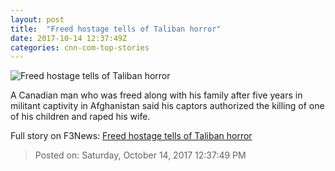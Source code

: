 ```yaml
---
layout: post
title:  "Freed hostage tells of Taliban horror"
date: 2017-10-14 12:37:49Z
categories: cnn-com-top-stories
---
```


![Freed hostage tells of Taliban horror](http://cdn.cnn.com/cnnnext/dam/assets/171012115610-taliban-family-release-1-super-tease.jpg)

A Canadian man who was freed along with his family after five years in militant captivity in Afghanistan said his captors authorized the killing of one of his children and raped his wife.


Full story on F3News: [Freed hostage tells of Taliban horror](http://www.f3nws.com/n/DQhRpC)

> Posted on: Saturday, October 14, 2017 12:37:49 PM
